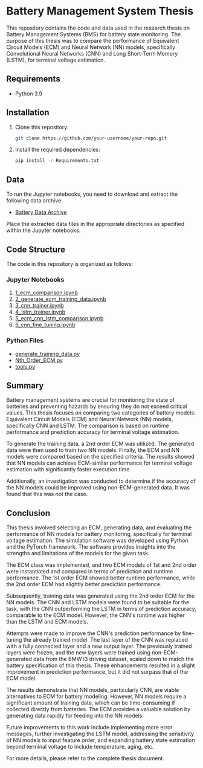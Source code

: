 # Battery Management System Thesis

This repository contains the code and data used in the research thesis on Battery Management Systems (BMS) for battery state monitoring. The purpose of this thesis was to compare the performance of Equivalent Circuit Models (ECM) and Neural Network (NN) models, specifically Convolutional Neural Networks (CNN) and Long Short-Term Memory (LSTM), for terminal voltage estimation.

## Requirements

- Python 3.9

## Installation

1. Clone this repository:

   ```bash
   git clone https://github.com/your-username/your-repo.git
   ```

2. Install the required dependencies:

   ```bash
   pip install -r Requirements.txt
   ```

## Data

To run the Jupyter notebooks, you need to download and extract the following data archive:

- [Battery Data Archive](https://example.com/data_archive.zip)

Place the extracted data files in the appropriate directories as specified within the Jupyter notebooks.

## Code Structure

The code in this repository is organized as follows:

### Jupyter Notebooks

1. [1_ecm_comparison.ipynb](1_ecm_comparison.ipynb)
2. [2_generate_ecm_training_data.ipynb](2_generate_ecm_training_data.ipynb)
3. [3_cnn_trainer.ipynb](3_cnn_trainer.ipynb)
4. [4_lstm_trainer.ipynb](4_lstm_trainer.ipynb)
5. [5_ecm_cnn_lstm_comparison.ipynb](5_ecm_cnn_lstm_comparison.ipynb)
6. [6_cnn_fine_tuning.ipynb](6_cnn_fine_tuning.ipynb)

### Python Files

- [generate_training_data.py](generate_training_data.py)
- [Nth_Order_ECM.py](Nth_Order_ECM.py)
- [tools.py](tools.py)

## Summary

Battery management systems are crucial for monitoring the state of batteries and preventing hazards by ensuring they do not exceed critical values. This thesis focuses on comparing two categories of battery models: Equivalent Circuit Models (ECM) and Neural Network (NN) models, specifically CNN and LSTM. The comparison is based on runtime performance and prediction accuracy for terminal voltage estimation.

To generate the training data, a 2nd order ECM was utilized. The generated data were then used to train two NN models. Finally, the ECM and NN models were compared based on the specified criteria. The results showed that NN models can achieve ECM-similar performance for terminal voltage estimation with significantly faster execution time.

Additionally, an investigation was conducted to determine if the accuracy of the NN models could be improved using non-ECM-generated data. It was found that this was not the case.

## Conclusion

This thesis involved selecting an ECM, generating data, and evaluating the performance of NN models for battery monitoring, specifically for terminal voltage estimation. The simulation software was developed using Python and the PyTorch framework. The software provides insights into the strengths and limitations of the models for the given task.

The ECM class was implemented, and two ECM models of 1st and 2nd order were instantiated and compared in terms of prediction and runtime performance. The 1st order ECM showed better runtime performance, while the 2nd order ECM had slightly better prediction performance.

Subsequently, training data was generated using the 2nd order ECM for the NN models. The CNN and LSTM models were found to be suitable for the task, with the CNN outperforming the LSTM in terms of prediction accuracy, comparable to the ECM model. However, the CNN's runtime was higher than the LSTM and ECM models.

Attempts were made to improve the CNN's prediction performance by fine-tuning the already trained model. The last layer of the CNN was replaced with a fully connected layer and a new output layer. The previously trained layers were frozen, and the new layers were trained using non-ECM-generated data from the BMW i3 driving dataset, scaled down to match the battery specification of this thesis. These enhancements resulted in a slight improvement in prediction performance, but it did not surpass that of the ECM model.

The results demonstrate that NN models, particularly CNN, are viable alternatives to ECM for battery modeling. However, NN models require a significant amount of training data, which can be time-consuming if collected directly from batteries. The ECM provides a valuable solution by generating data rapidly for feeding into the NN models.

Future improvements to this work include implementing more error messages, further investigating the LSTM model, addressing the sensitivity of NN models to input feature order, and expanding battery state estimation beyond terminal voltage to include temperature, aging, etc.

For more details, please refer to the complete thesis document.
